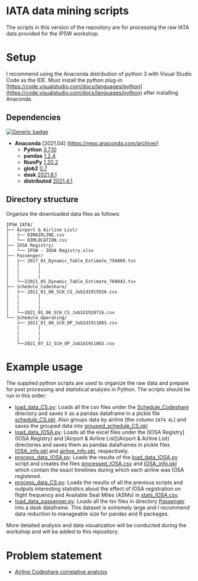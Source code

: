 # IATA data mining scripts
<a name="top"></a>

The scripts in this version of the repository are for processing the raw IATA data provided for the IPSW workshop.

# Setup

I recommend using the Anaconda distribution of python 3 with Visual Studio Code as the IDE. Must install the python plug-in [https://code.visualstudio.com/docs/languages/python](https://code.visualstudio.com/docs/languages/python) after installing Anaconda.

## Dependencies 
[![Generic badge](https://img.shields.io/badge/Python-3.7.10-<COLOR>.svg)](https://anaconda.org/)

- **Anaconda** [2021.04] (https://repo.anaconda.com/archive/)
    - **Python** [3.7.10](https://anaconda.org/)
	- **pandas** [1.2.4](https://pypi.org/project/pandas/1.2.4/)
	- **NumPy** [1.20.2](https://pypi.org/project/numpy/1.20.2/)
    - **glob2** [0.7](https://pypi.org/project/glob2/)
    - **dask** [2021.8.1](https://pypi.org/project/dask/)
    - **distributed** [2021.4.1](https://pypi.org/project/distributed/2021.4.1/)
    
## Directory structure

Organize the downloaded data files as follows:

```
IPSW_IATA/
├── Airport & Airline List/
│   ├── DIMAIRLINE.csv
│   └── DIMLOCATION.csv
├── IOSA Registry/
│   └── IPSW - IOSA Registry.xlsx
├── Passenger/
│   ├── 2017_01_Dynamic_Table_Estimate_756889.tsv
│   |		|
│   |		|
│   |		|
│   └──22021_05_Dynamic_Table_Estimate_768042.tsv
├── Schedule_Codeshare/
│   ├── 2011_01_06_SCH_CS_JobId1915926.csv
│   |		|
│   |		|
│   |		|
│   └──2021_01_06_SCH_CS_JobId1918716.csv
└── Schedule_Operating/
    ├── 2011_01_06_SCH_OP_JobId1911085.csv
    |		|
    |		|
    |		|
    └──2021_07_12_SCH_OP_JobId1911803.csv
```

# Example usage

The supplied python scripts are used to organize the raw data and prepare for post processing and statistical analysis in Python. The scripts should be run in this order:

- [load_data_CS.py](load_data_CS.py): Loads all the csv files under the [Schedule_Codeshare](Schedule_Codeshare) directory and saves it as a pandas dataframe in a pickle file [schedule_CS.pkl](schedule_CS.pkl). Also groups data by airline (the column `IATA AL`) and saves the grouped data into [grouped_schedule_CS.pkl](grouped_schedule_CS.pkl)
- [load_data_IOSA.py](load_data_IOSA.py): Loads all the excel files under the [IOSA Registry](IOSA Registry) and [Airport & Airline List](Airport & Airline List) directories and saves them as pandas dataframes in pickle files [IOSA_info.pkl](IOSA_info.pkl) and [airline_info.pkl](airline_info.pkl), respectively.
- [process_data_IOSA.py](process_data_IOSA.py): Loads the results of the [load_data_IOSA.py](load_data_IOSA.py) script and creates the files [processed_IOSA.csv](processed_IOSA.csv) and [IOSA_info.pkl](IOSA_info.pkl) which contain the exact timelines during which each airline was IOSA registered.
- [process_data_CS.py](process_data_CS.py): Loads the results of all the previous scripts and outputs interesting statistics about the effect of IOSA registration on flight frequency and Available Seat Miles (ASMs) in [stats_IOSA.csv](stats_IOSA.csv).
- [load_data_passenger.py](load_data_passenger.py): Loads all the tsv files in directory [Passenger](Passenger) into a dask dataframe. This dataset is extremely large and I recommend data reduction to manageable size for pandas and R packages.

More detailed analysis and data visualization will be conducted during the workshop and will be added to this repository.

# Problem statement

- [Airline Codeshare correlative analysis](http://crm.umontreal.ca/probindustrielsEn2021/index.php/iata-eng/)

<!-- <img src="images/Logo_McGill.jpg" width="480"> -->

